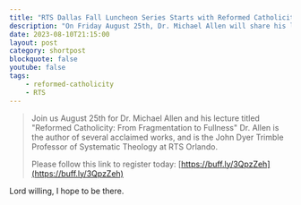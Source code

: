 ```yaml
---
title: "RTS Dallas Fall Luncheon Series Starts with Reformed Catholicity"
description: "On Friday August 25th, Dr. Michael Allen will share his lecture titled \u0022Reformed Catholicity: From Fragmentation to Fullness at RTS Dallas.\u0022"
date: 2023-08-10T21:15:00
layout: post
category: shortpost
blockquote: false
youtube: false
tags:
    - reformed-catholicity
    - RTS
---
```


> Join us August 25th for Dr. Michael Allen and his lecture titled "Reformed Catholicity: From Fragmentation to Fullness" Dr. Allen is the author of several acclaimed works, and is the John Dyer Trimble Professor of Systematic Theology at RTS Orlando. 
> 
> Please follow this link to register today: [https://buff.ly/3QpzZeh](https://buff.ly/3QpzZeh)

Lord willing, I hope to be there.